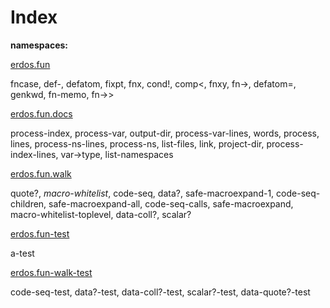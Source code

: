 # Index

__namespaces:__

[erdos.fun](erdos.fun.md)

 fncase, def-, defatom, fixpt, fnx, cond!, comp<, fnxy, fn->, defatom=, genkwd, fn-memo, fn->>

[erdos.fun.docs](erdos.fun.docs.md)

 process-index, process-var, output-dir, process-var-lines, words, process, lines, process-ns-lines, process-ns, list-files, link, project-dir, process-index-lines, var->type, list-namespaces

[erdos.fun.walk](erdos.fun.walk.md)

 quote?, *macro-whitelist*, code-seq, data?, safe-macroexpand-1, code-seq-children, safe-macroexpand-all, code-seq-calls, safe-macroexpand, macro-whitelist-toplevel, data-coll?, scalar?

[erdos.fun-test](erdos.fun-test.md)

 a-test

[erdos.fun-walk-test](erdos.fun-walk-test.md)

 code-seq-test, data?-test, data-coll?-test, scalar?-test, data-quote?-test